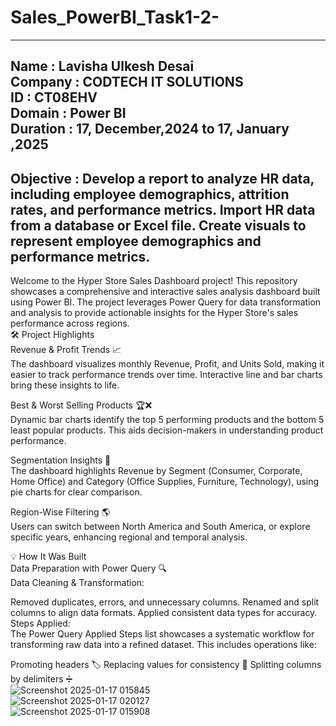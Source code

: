 # Sales_PowerBI_Task1-2-
--------------------------------------------------------------------------------------------------------------------------------------------------------------------------
Name : Lavisha Ulkesh Desai <br>
Company : CODTECH IT SOLUTIONS <br>
ID : CT08EHV<br>
Domain : Power BI<br>
Duration : 17, December,2024 to 17, January ,2025 <br>
--------------------------------------------------------------------------------------------------------------------------------------------------------------------------
Objective : Develop a report to analyze HR data, including employee demographics, attrition rates, and performance metrics. Import HR data from a database or Excel file. Create visuals to represent employee demographics and performance metrics.
--------------------------------------------------------------------------------------------------------------------------------------------------------------------------
Welcome to the Hyper Store Sales Dashboard project! This repository showcases a comprehensive and interactive sales analysis dashboard built using Power BI. The project leverages Power Query for data transformation and analysis to provide actionable insights for the Hyper Store's sales performance across regions.<br>
🛠️ Project Highlights<br>
Revenue & Profit Trends 📈<br>
The dashboard visualizes monthly Revenue, Profit, and Units Sold, making it easier to track performance trends over time. Interactive line and bar charts bring these insights to life.<br>

Best & Worst Selling Products 🏆❌<br>
Dynamic bar charts identify the top 5 performing products and the bottom 5 least popular products. This aids decision-makers in understanding product performance.<br>

Segmentation Insights 🥇<br>
The dashboard highlights Revenue by Segment (Consumer, Corporate, Home Office) and Category (Office Supplies, Furniture, Technology), using pie charts for clear comparison.<br>

Region-Wise Filtering 🌎<br>
Users can switch between North America and South America, or explore specific years, enhancing regional and temporal analysis.<br>

💡 How It Was Built<br>
Data Preparation with Power Query 🔍<br>
Data Cleaning & Transformation:<br>

Removed duplicates, errors, and unnecessary columns.
Renamed and split columns to align data formats.
Applied consistent data types for accuracy.<br>
Steps Applied:<br>
The Power Query Applied Steps list showcases a systematic workflow for transforming raw data into a refined dataset. This includes operations like:

Promoting headers 🏷️
Replacing values for consistency 🔄
Splitting columns by delimiters ➗<br>
![Screenshot 2025-01-17 015845](https://github.com/user-attachments/assets/d21d4008-7d63-474f-a85b-34d753f399ea)<br>
![Screenshot 2025-01-17 020127](https://github.com/user-attachments/assets/0033d8d0-867f-4fb5-8fd8-61678b275777)<br>
![Screenshot 2025-01-17 015908](https://github.com/user-attachments/assets/b4c04a8e-aa69-4a06-92fe-aacd4e18f6d2)<br>


